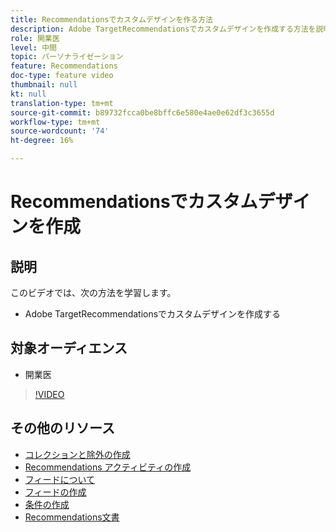 ```yaml
---
title: Recommendationsでカスタムデザインを作る方法
description: Adobe TargetRecommendationsでカスタムデザインを作成する方法を説明します。
role: 開業医
level: 中間
topic: パーソナライゼーション
feature: Recommendations
doc-type: feature video
thumbnail: null
kt: null
translation-type: tm+mt
source-git-commit: b89732fcca0be8bffc6e580e4ae0e62df3c3655d
workflow-type: tm+mt
source-wordcount: '74'
ht-degree: 16%

---
```



# Recommendationsでカスタムデザインを作成

## 説明

このビデオでは、次の方法を学習します。

* Adobe TargetRecommendationsでカスタムデザインを作成する

## 対象オーディエンス

* 開業医

>[!VIDEO](https://video.tv.adobe.com/v/27687?quality=12)

## その他のリソース

* [コレクションと除外の作成](create-collections-and-exclusions.md)
* [Recommendations アクティビティの作成](create-a-recommendations-activity.md)
* [フィードについて](understanding-feeds.md)
* [フィードの作成](create-a-feed.md)
* [条件の作成](create-criteria.md)
* [Recommendations文書](https://docs.adobe.com/content/help/en/target/using/recommendations/recommendations.html)